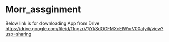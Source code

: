 # Morr_assginment
Below link is for downloading App from Drive
https://drive.google.com/file/d/11ngzrV1jYkSdOGFMXcEIWxrV00atyili/view?usp=sharing
